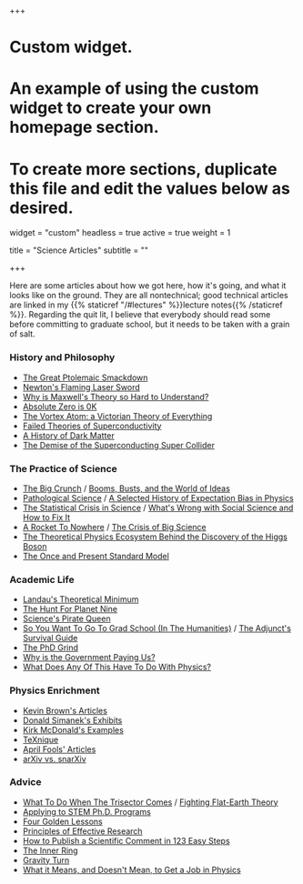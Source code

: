 +++
# Custom widget.
# An example of using the custom widget to create your own homepage section.
# To create more sections, duplicate this file and edit the values below as desired.
widget = "custom"
headless = true
active = true
weight = 1

title = "Science Articles"
subtitle = ""

+++

Here are some articles about how we got here, how it's going, and what it looks like on the ground. They are all nontechnical; good technical articles are linked in my {{% staticref "/#lectures" %}}lecture notes{{% /staticref %}}. Regarding the quit lit, I believe that everybody should read some before committing to graduate school, but it needs to be taken with a grain of salt.

### History and Philosophy
- [The Great Ptolemaic Smackdown](http://faculty.fiu.edu/~blissl/Flynngs.pdf)
- [Newton's Flaming Laser Sword](https://philosophynow.org/issues/46/Newtons_Flaming_Laser_Sword)
- [Why is Maxwell's Theory so Hard to Understand?](https://www.damtp.cam.ac.uk/user/tong/em/dyson.pdf)
- [Absolute Zero is 0K](https://www.damninteresting.com/absolute-zero-is-0k/)
- [The Vortex Atom: a Victorian Theory of Everything](https://onlinelibrary.wiley.com/doi/abs/10.1034/j.1600-0498.2002.440102.x)
- [Failed Theories of Superconductivity](https://arxiv.org/abs/1008.0447)
- [A History of Dark Matter](https://arxiv.org/abs/1605.04909)
- [The Demise of the Superconducting Super Collider](https://physicstoday.scitation.org/doi/10.1063/PT.3.3329)

### The Practice of Science
- [The Big Crunch](http://www.its.caltech.edu/~dg/crunch_art.html) / [Booms, Busts, and the World of Ideas](https://www.journals.uchicago.edu/doi/abs/10.1086/667831)
- [Pathological Science](http://galileo.phys.virginia.edu/~rjh2j/misc/Langmuir.pdf) / [A Selected History of Expectation Bias in Physics](https://arxiv.org/abs/physics/0508199)
- [The Statistical Crisis in Science](http://www.stat.columbia.edu/~gelman/research/published/ForkingPaths.pdf) / [What's Wrong with Social Science and How to Fix It](https://fantasticanachronism.com/2020/09/11/whats-wrong-with-social-science-and-how-to-fix-it/)
- [A Rocket To Nowhere](https://idlewords.com/2005/08/a_rocket_to_nowhere.htm) / [The Crisis of Big Science](https://www.nybooks.com/articles/2012/05/10/crisis-big-science/)
- [The Theoretical Physics Ecosystem Behind the Discovery of the Higgs Boson](https://arxiv.org/abs/1609.04268)
- [The Once and Present Standard Model](https://arxiv.org/abs/1911.04604)

### Academic Life
- [Landau's Theoretical Minimum](https://arxiv.org/abs/hep-ph/0204295)
- [The Hunt For Planet Nine](https://longreads.com/2019/01/22/the-hunt-for-planet-nine/)
- [Science's Pirate Queen](https://www.theverge.com/2018/2/8/16985666/alexandra-elbakyan-sci-hub-open-access-science-papers-lawsuit)
- [So You Want To Go To Grad School (In The Humanities)](https://acoup.blog/2021/10/01/collections-so-you-want-to-go-to-grad-school-in-the-academic-humanities/) / [The Adjunct's Survival Guide](https://www.mcsweeneys.net/articles/the-adjuncts-survival-guide)
- [The PhD Grind](https://www.dropbox.com/s/5c70typ50be0d9l/pguo-PhD-grind.pdf?dl=0)
- [Why is the Government Paying Us?](https://statmodeling.stat.columbia.edu/2020/09/04/grad-student-asks-why-is-the-government-paying-us-money-instead-of-just-firing-us-all/)
- [What Does Any Of This Have To Do With Physics?](http://nautil.us/issue/43/heroes/what-does-any-of-this-have-to-do-with-physics)

### Physics Enrichment
- [Kevin Brown's Articles](https://www.mathpages.com/home/iphysics.htm)
- [Donald Simanek's Exhibits](https://www.lockhaven.edu/~dsimanek/)
- [Kirk McDonald's Examples](https://www.hep.princeton.edu/~mcdonald/examples/)
- [TeXnique](https://texnique.xyz)
- [April Fools' Articles](http://peterdenton.github.io/Articles/AprilFools.html)
- [arXiv vs. snarXiv](http://snarxiv.org/vs-arxiv/)

### Advice
- [What To Do When The Trisector Comes](https://web.mst.edu/~lmhall/whattodowhentrisectorcomes.pdf) / [Fighting Flat-Earth Theory](https://physicsworld.com/a/fighting-flat-earth-theory/)
- [Applying to STEM Ph.D. Programs](https://github.com/gwisk/gradguide)
- [Four Golden Lessons](https://www.nature.com/articles/426389a)
- [Principles of Effective Research](https://michaelnielsen.org/blog/principles-of-effective-research/)
- [How to Publish a Scientific Comment in 123 Easy Steps](https://frog.gatech.edu/Pubs/How-to-Publish-a-Scientific-Comment-in-123-Easy-Steps.pdf)
- [The Inner Ring](https://www.lewissociety.org/innerring/)
- [Gravity Turn](https://radimentary.wordpress.com/2021/08/16/gravity-turn/)
- [What it Means, and Doesn't Mean, to Get a Job in Physics](https://gravityandlevity.wordpress.com/2019/03/25/what-it-means-and-doesnt-mean-to-get-a-job-in-physics/)